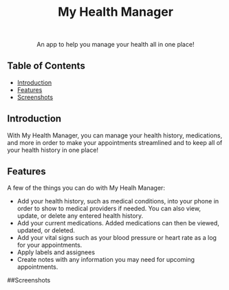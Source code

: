 
<h1 align="center"> My Health Manager </h1> <br>

<p align="center">
  An app to help you manage your health all in one place!
</p>


## Table of Contents

- [Introduction](#introduction)
- [Features](#features)
- [Screenshots](#screenshots)

<!-- END doctoc generated TOC please keep comment here to allow auto update -->

## Introduction

With My Health Manager, you can manage your health history, medications, and more in order to make your appointments streamlined and to keep all of your health history in one place!


## Features

A few of the things you can do with My Healh Manager:

* Add your health history, such as medical conditions, into your phone in order to show to medical providers if needed. You can also view, update, or delete any entered health history.
* Add your current medications. Added medications can then be viewed, updated, or deleted.
* Add your vital signs such as your blood pressure or heart rate as a log for your appointments.
* Apply labels and assignees
* Create notes with any information you may need for upcoming appointments.

##Screenshots




